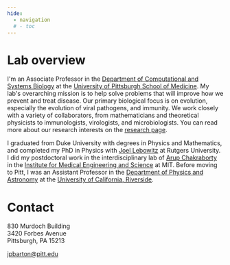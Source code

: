 ```yaml
---
hide:
  - navigation
  # - toc
---
```


# Lab overview

I'm an Associate Professor in the [Department of Computational and Systems Biology](https://www.csb.pitt.edu/) at the [University of Pittsburgh School of Medicine](https://www.medschool.pitt.edu/). My lab's overarching mission is to help solve problems that will improve how we prevent and treat disease. Our primary biological focus is on evolution, especially the evolution of viral pathogens, and immunity. We work closely with a variety of collaborators, from mathematicians and theoretical physicists to immunologists, virologists, and microbiologists. You can read more about our research interests on the [research page](research.md).

I graduated from Duke University with degrees in Physics and Mathematics, and completed my PhD in Physics with [Joel Lebowitz](https://www.sas.rutgers.edu/cms/math/people-cmsr/faculty-profiles-cmsr/63-lebowitz-joel) at Rutgers University. I did my postdoctoral work in the interdisciplinary lab of [Arup Chakraborty](https://web.mit.edu/akcgroup/) in the [Institute for Medical Engineering and Science](https://imes.mit.edu/) at MIT. Before moving to Pitt, I was an Assistant Professor in the [Department of Physics and Astronomy](https://physics.ucr.edu/) at the [University of California, Riverside](https://www.ucr.edu/).

# Contact

830 Murdoch Building<br>
3420 Forbes Avenue<br>
Pittsburgh, PA 15213<br>

jpbarton@pitt.edu
